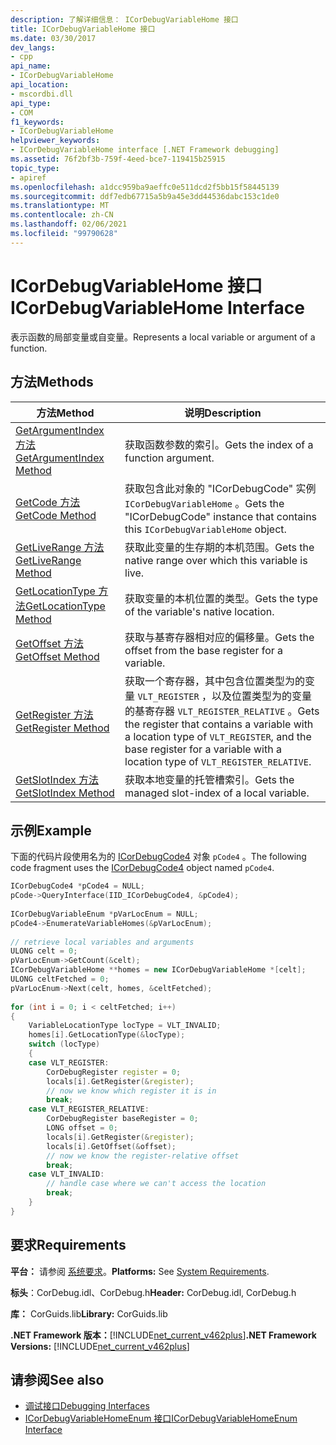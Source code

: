 ```yaml
---
description: 了解详细信息： ICorDebugVariableHome 接口
title: ICorDebugVariableHome 接口
ms.date: 03/30/2017
dev_langs:
- cpp
api_name:
- ICorDebugVariableHome
api_location:
- mscordbi.dll
api_type:
- COM
f1_keywords:
- ICorDebugVariableHome
helpviewer_keywords:
- ICorDebugVariableHome interface [.NET Framework debugging]
ms.assetid: 76f2bf3b-759f-4eed-bce7-119415b25915
topic_type:
- apiref
ms.openlocfilehash: a1dcc959ba9aeffc0e511dcd2f5bb15f58445139
ms.sourcegitcommit: ddf7edb67715a5b9a45e3dd44536dabc153c1de0
ms.translationtype: MT
ms.contentlocale: zh-CN
ms.lasthandoff: 02/06/2021
ms.locfileid: "99790628"
---
```

# <a name="icordebugvariablehome-interface"></a><span data-ttu-id="542c5-103">ICorDebugVariableHome 接口</span><span class="sxs-lookup"><span data-stu-id="542c5-103">ICorDebugVariableHome Interface</span></span>

<span data-ttu-id="542c5-104">表示函数的局部变量或自变量。</span><span class="sxs-lookup"><span data-stu-id="542c5-104">Represents a local variable or argument of a function.</span></span>  
  
## <a name="methods"></a><span data-ttu-id="542c5-105">方法</span><span class="sxs-lookup"><span data-stu-id="542c5-105">Methods</span></span>  
  
|<span data-ttu-id="542c5-106">方法</span><span class="sxs-lookup"><span data-stu-id="542c5-106">Method</span></span>|<span data-ttu-id="542c5-107">说明</span><span class="sxs-lookup"><span data-stu-id="542c5-107">Description</span></span>|  
|------------|-----------------|  
|[<span data-ttu-id="542c5-108">GetArgumentIndex 方法</span><span class="sxs-lookup"><span data-stu-id="542c5-108">GetArgumentIndex Method</span></span>](icordebugvariablehome-getargumentindex-method.md)|<span data-ttu-id="542c5-109">获取函数参数的索引。</span><span class="sxs-lookup"><span data-stu-id="542c5-109">Gets the index of a function argument.</span></span>|  
|[<span data-ttu-id="542c5-110">GetCode 方法</span><span class="sxs-lookup"><span data-stu-id="542c5-110">GetCode Method</span></span>](icordebugvariablehome-getcode-method.md)|<span data-ttu-id="542c5-111">获取包含此对象的 "ICorDebugCode" 实例 `ICorDebugVariableHome` 。</span><span class="sxs-lookup"><span data-stu-id="542c5-111">Gets the "ICorDebugCode" instance that contains this `ICorDebugVariableHome` object.</span></span>|  
|[<span data-ttu-id="542c5-112">GetLiveRange 方法</span><span class="sxs-lookup"><span data-stu-id="542c5-112">GetLiveRange Method</span></span>](icordebugvariablehome-getliverange-method.md)|<span data-ttu-id="542c5-113">获取此变量的生存期的本机范围。</span><span class="sxs-lookup"><span data-stu-id="542c5-113">Gets the native range over which this variable is live.</span></span>|  
|[<span data-ttu-id="542c5-114">GetLocationType 方法</span><span class="sxs-lookup"><span data-stu-id="542c5-114">GetLocationType Method</span></span>](icordebugvariablehome-getlocationtype-method.md)|<span data-ttu-id="542c5-115">获取变量的本机位置的类型。</span><span class="sxs-lookup"><span data-stu-id="542c5-115">Gets the type of the variable's native location.</span></span>|  
|[<span data-ttu-id="542c5-116">GetOffset 方法</span><span class="sxs-lookup"><span data-stu-id="542c5-116">GetOffset Method</span></span>](icordebugvariablehome-getoffset-method.md)|<span data-ttu-id="542c5-117">获取与基寄存器相对应的偏移量。</span><span class="sxs-lookup"><span data-stu-id="542c5-117">Gets the offset from the base register for a variable.</span></span>|  
|[<span data-ttu-id="542c5-118">GetRegister 方法</span><span class="sxs-lookup"><span data-stu-id="542c5-118">GetRegister Method</span></span>](icordebugvariablehome-getregister-method.md)|<span data-ttu-id="542c5-119">获取一个寄存器，其中包含位置类型为的变量 `VLT_REGISTER` ，以及位置类型为的变量的基寄存器 `VLT_REGISTER_RELATIVE` 。</span><span class="sxs-lookup"><span data-stu-id="542c5-119">Gets the register that contains a variable with a location type of `VLT_REGISTER`, and the base register for a variable with a location type of `VLT_REGISTER_RELATIVE`.</span></span>|  
|[<span data-ttu-id="542c5-120">GetSlotIndex 方法</span><span class="sxs-lookup"><span data-stu-id="542c5-120">GetSlotIndex Method</span></span>](icordebugvariablehome-getslotindex-method.md)|<span data-ttu-id="542c5-121">获取本地变量的托管槽索引。</span><span class="sxs-lookup"><span data-stu-id="542c5-121">Gets the managed slot-index of a local variable.</span></span>|  
  
## <a name="example"></a><span data-ttu-id="542c5-122">示例</span><span class="sxs-lookup"><span data-stu-id="542c5-122">Example</span></span>  

 <span data-ttu-id="542c5-123">下面的代码片段使用名为的 [ICorDebugCode4](icordebugcode4-interface.md) 对象 `pCode4` 。</span><span class="sxs-lookup"><span data-stu-id="542c5-123">The following code fragment uses the [ICorDebugCode4](icordebugcode4-interface.md) object named `pCode4`.</span></span>  
  
```cpp  
ICorDebugCode4 *pCode4 = NULL;  
pCode->QueryInterface(IID_ICorDebugCode4, &pCode4);  
  
ICorDebugVariableEnum *pVarLocEnum = NULL;  
pCode4->EnumerateVariableHomes(&pVarLocEnum);  
  
// retrieve local variables and arguments  
ULONG celt = 0;  
pVarLocEnum->GetCount(&celt);  
ICorDebugVariableHome **homes = new ICorDebugVariableHome *[celt];  
ULONG celtFetched = 0;  
pVarLocEnum->Next(celt, homes, &celtFetched);  
  
for (int i = 0; i < celtFetched; i++)  
{  
    VariableLocationType locType = VLT_INVALID;  
    homes[i].GetLocationType(&locType);  
    switch (locType)  
    {  
    case VLT_REGISTER:  
        CorDebugRegister register = 0;  
        locals[i].GetRegister(&register);  
        // now we know which register it is in  
        break;  
    case VLT_REGISTER_RELATIVE:  
        CorDebugRegister baseRegister = 0;  
        LONG offset = 0;  
        locals[i].GetRegister(&register);  
        locals[i].GetOffset(&offset);  
        // now we know the register-relative offset  
        break;  
    case VLT_INVALID:  
        // handle case where we can't access the location  
        break;  
    }  
}  
```  
  
## <a name="requirements"></a><span data-ttu-id="542c5-124">要求</span><span class="sxs-lookup"><span data-stu-id="542c5-124">Requirements</span></span>  

 <span data-ttu-id="542c5-125">**平台：** 请参阅 [系统要求](../../get-started/system-requirements.md)。</span><span class="sxs-lookup"><span data-stu-id="542c5-125">**Platforms:** See [System Requirements](../../get-started/system-requirements.md).</span></span>  
  
 <span data-ttu-id="542c5-126">**标头**：CorDebug.idl、CorDebug.h</span><span class="sxs-lookup"><span data-stu-id="542c5-126">**Header:** CorDebug.idl, CorDebug.h</span></span>  
  
 <span data-ttu-id="542c5-127">**库：** CorGuids.lib</span><span class="sxs-lookup"><span data-stu-id="542c5-127">**Library:** CorGuids.lib</span></span>  
  
 <span data-ttu-id="542c5-128">**.NET Framework 版本：**[!INCLUDE[net_current_v462plus](../../../../includes/net-current-v462plus-md.md)]</span><span class="sxs-lookup"><span data-stu-id="542c5-128">**.NET Framework Versions:** [!INCLUDE[net_current_v462plus](../../../../includes/net-current-v462plus-md.md)]</span></span>  
  
## <a name="see-also"></a><span data-ttu-id="542c5-129">请参阅</span><span class="sxs-lookup"><span data-stu-id="542c5-129">See also</span></span>

- [<span data-ttu-id="542c5-130">调试接口</span><span class="sxs-lookup"><span data-stu-id="542c5-130">Debugging Interfaces</span></span>](debugging-interfaces.md)
- [<span data-ttu-id="542c5-131">ICorDebugVariableHomeEnum 接口</span><span class="sxs-lookup"><span data-stu-id="542c5-131">ICorDebugVariableHomeEnum Interface</span></span>](icordebugvariablehomeenum-interface.md)
